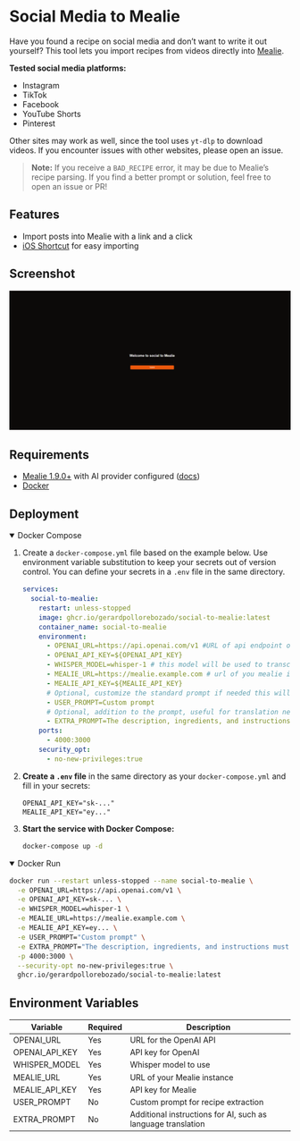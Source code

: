 # Social Media to Mealie

Have you found a recipe on social media and don’t want to write it out yourself? This tool lets you import recipes from videos directly into [Mealie](https://github.com/mealie-recipes/mealie).

**Tested social media platforms:**
- Instagram
- TikTok
- Facebook
- YouTube Shorts
- Pinterest

Other sites may work as well, since the tool uses `yt-dlp` to download videos. If you encounter issues with other websites, please open an issue.

> **Note:** If you receive a `BAD_RECIPE` error, it may be due to Mealie’s recipe parsing. If you find a better prompt or solution, feel free to open an issue or PR!

## Features

- Import posts into Mealie with a link and a click
- [iOS Shortcut](https://www.icloud.com/shortcuts/a66a809029904151a39d8d3b98fecae4) for easy importing

## Screenshot

![Screenshot of the web interface](./public/screenshot.png "Screenshot of the web interface")


## Requirements

- [Mealie 1.9.0+](https://github.com/mealie-recipes/mealie) with AI provider configured ([docs](https://docs.mealie.io/documentation/getting-started/installation/open-ai/))
- [Docker](https://docs.docker.com/engine/install/)

## Deployment

<details open>
    <summary>Docker Compose</summary>

1. Create a `docker-compose.yml` file based on the example below. Use environment variable substitution to keep your secrets out of version control. You can define your secrets in a `.env` file in the same directory.

    ```yml
    services:
      social-to-mealie:
        restart: unless-stopped
        image: ghcr.io/gerardpollorebozado/social-to-mealie:latest
        container_name: social-to-mealie
        environment:
          - OPENAI_URL=https://api.openai.com/v1 #URL of api endpoint of AI provider
          - OPENAI_API_KEY=${OPENAI_API_KEY}
          - WHISPER_MODEL=whisper-1 # this model will be used to transcribe the audio to text
          - MEALIE_URL=https://mealie.example.com # url of you mealie instance
          - MEALIE_API_KEY=${MEALIE_API_KEY}
          # Optional, customize the standard prompt if needed this will replace it
          - USER_PROMPT=Custom prompt
          # Optional, addition to the prompt, useful for translation needs
          - EXTRA_PROMPT=The description, ingredients, and instructions must be provided in Spanish
        ports:
          - 4000:3000
        security_opt:
          - no-new-privileges:true
    ```

2. **Create a `.env` file** in the same directory as your `docker-compose.yml` and fill in your secrets:
    ```env
    OPENAI_API_KEY="sk-..."
    MEALIE_API_KEY="ey..."
    ```

3. **Start the service with Docker Compose:**
   ```sh
   docker-compose up -d
   ```
</details>

<details open>
    <summary>Docker Run</summary>

```sh
docker run --restart unless-stopped --name social-to-mealie \
  -e OPENAI_URL=https://api.openai.com/v1 \
  -e OPENAI_API_KEY=sk-... \
  -e WHISPER_MODEL=whisper-1 \
  -e MEALIE_URL=https://mealie.example.com \
  -e MEALIE_API_KEY=ey... \
  -e USER_PROMPT="Custom prompt" \
  -e EXTRA_PROMPT="The description, ingredients, and instructions must be provided in Spanish" \
  -p 4000:3000 \
  --security-opt no-new-privileges:true \
  ghcr.io/gerardpollorebozado/social-to-mealie:latest
```
</details>

## Environment Variables

| Variable         | Required | Description                                                      |
|------------------|----------|------------------------------------------------------------------|
| OPENAI_URL       | Yes      | URL for the OpenAI API                                           |
| OPENAI_API_KEY   | Yes      | API key for OpenAI                                               |
| WHISPER_MODEL    | Yes      | Whisper model to use                                             |
| MEALIE_URL       | Yes      | URL of your Mealie instance                                      |
| MEALIE_API_KEY   | Yes      | API key for Mealie                                               |
| USER_PROMPT      | No       | Custom prompt for recipe extraction                              |
| EXTRA_PROMPT     | No       | Additional instructions for AI, such as language translation     |
